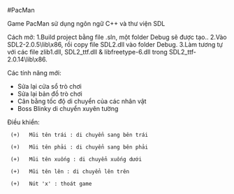 
#PacMan

Game PacMan sử dụng ngôn ngữ C++ và thư viện SDL


Cách mở:
1.Build project bằng file .sln, một folder Debug sẽ được tạo..
2.Vào SDL2-2.0.5\lib\x86, rồi copy file SDL2.dll vào folder Debug.
3.Làm tương tự với các file zlib1.dll, SDL2_ttf.dll & libfreetype-6.dll trong SDL2_ttf-2.0.14\lib\x86.


Các tính năng mới:
- Sửa lại cửa sổ trò chơi
- Sửa lại bản đồ trò chơi
- Cân bằng tốc độ di chuyển của các nhân vật
- Boss Blinky di chuyển xuyên tường
  

Điều khiển:
     
     (+)   Mũi tên trái : di chuyển sang bên trái
     
     (+)   Mũi tên phải : di chuyển sang bên phải
     
     (+)   Mũi tên xuống : di chuyển xuống dưới
     
     (+)   Mũi tên lên : di chuyển lên trên
     
     (+)   Nút 'x' : thoát game


     
     
     
     
